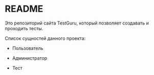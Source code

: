 # README

Это репозиторий сайта TestGuru, который позволяет создавать и проходить тесты.

Список сущностей данного проекта:

* Пользователь

* Администратор

* Тест
